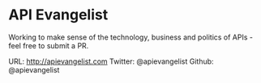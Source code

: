 # API Evangelist

Working to make sense of the technology, business and politics of APIs - feel free to submit a PR.

URL: http://apievangelist.com
Twitter: @apievangelist
Github: @apievangelist
